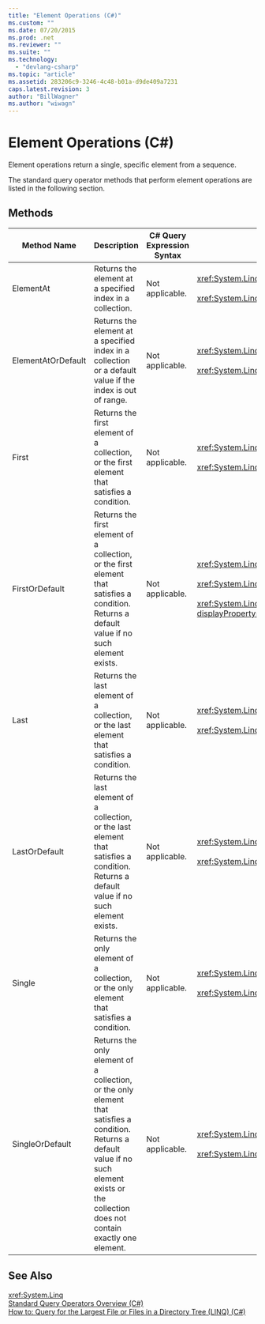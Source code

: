 ```yaml
---
title: "Element Operations (C#)"
ms.custom: ""
ms.date: 07/20/2015
ms.prod: .net
ms.reviewer: ""
ms.suite: ""
ms.technology: 
  - "devlang-csharp"
ms.topic: "article"
ms.assetid: 283206c9-3246-4c48-b01a-d9de409a7231
caps.latest.revision: 3
author: "BillWagner"
ms.author: "wiwagn"
---
```

# Element Operations (C#)
Element operations return a single, specific element from a sequence.  
  
 The standard query operator methods that perform element operations are listed in the following section.  
  
## Methods  
  
|Method Name|Description|C# Query Expression Syntax|More Information|  
|-----------------|-----------------|---------------------------------|----------------------|  
|ElementAt|Returns the element at a specified index in a collection.|Not applicable.|<xref:System.Linq.Enumerable.ElementAt%2A?displayProperty=nameWithType><br /><br /> <xref:System.Linq.Queryable.ElementAt%2A?displayProperty=nameWithType>|  
|ElementAtOrDefault|Returns the element at a specified index in a collection or a default value if the index is out of range.|Not applicable.|<xref:System.Linq.Enumerable.ElementAtOrDefault%2A?displayProperty=nameWithType><br /><br /> <xref:System.Linq.Queryable.ElementAtOrDefault%2A?displayProperty=nameWithType>|  
|First|Returns the first element of a collection, or the first element that satisfies a condition.|Not applicable.|<xref:System.Linq.Enumerable.First%2A?displayProperty=nameWithType><br /><br /> <xref:System.Linq.Queryable.First%2A?displayProperty=nameWithType>|  
|FirstOrDefault|Returns the first element of a collection, or the first element that satisfies a condition. Returns a default value if no such element exists.|Not applicable.|<xref:System.Linq.Enumerable.FirstOrDefault%2A?displayProperty=nameWithType><br /><br /> <xref:System.Linq.Queryable.FirstOrDefault%2A?displayProperty=nameWithType><br /><br /> <xref:System.Linq.Queryable.FirstOrDefault%60%601%28System.Linq.IQueryable%7B%60%600%7D%29?displayProperty=nameWithType>|  
|Last|Returns the last element of a collection, or the last element that satisfies a condition.|Not applicable.|<xref:System.Linq.Enumerable.Last%2A?displayProperty=nameWithType><br /><br /> <xref:System.Linq.Queryable.Last%2A?displayProperty=nameWithType>|  
|LastOrDefault|Returns the last element of a collection, or the last element that satisfies a condition. Returns a default value if no such element exists.|Not applicable.|<xref:System.Linq.Enumerable.LastOrDefault%2A?displayProperty=nameWithType><br /><br /> <xref:System.Linq.Queryable.LastOrDefault%2A?displayProperty=nameWithType>|  
|Single|Returns the only element of a collection, or the only element that satisfies a condition.|Not applicable.|<xref:System.Linq.Enumerable.Single%2A?displayProperty=nameWithType><br /><br /> <xref:System.Linq.Queryable.Single%2A?displayProperty=nameWithType>|  
|SingleOrDefault|Returns the only element of a collection, or the only element that satisfies a condition. Returns a default value if no such element exists or the collection does not contain exactly one element.|Not applicable.|<xref:System.Linq.Enumerable.SingleOrDefault%2A?displayProperty=nameWithType><br /><br /> <xref:System.Linq.Queryable.SingleOrDefault%2A?displayProperty=nameWithType>|  
  
## See Also  
 <xref:System.Linq>  
 [Standard Query Operators Overview (C#)](../../../../csharp/programming-guide/concepts/linq/standard-query-operators-overview.md)  
 [How to: Query for the Largest File or Files in a Directory Tree (LINQ) (C#)](../../../../csharp/programming-guide/concepts/linq/how-to-query-for-the-largest-file-or-files-in-a-directory-tree-linq.md)
